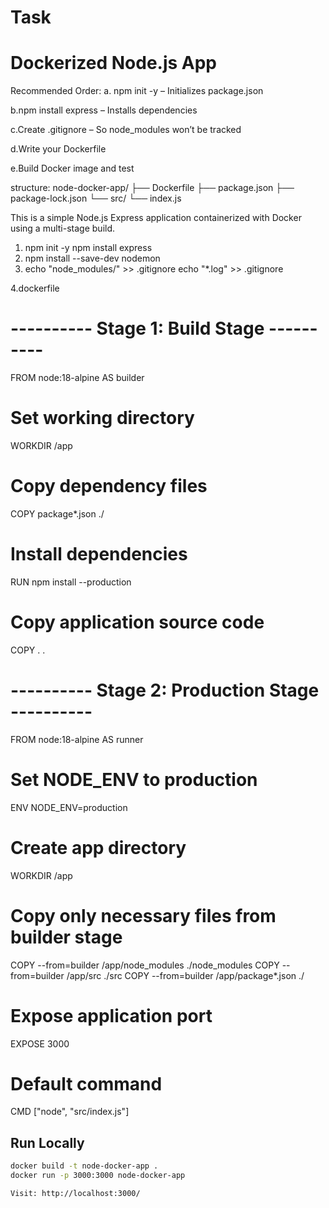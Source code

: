# Task
# Dockerized Node.js App
Recommended Order:
a. npm init -y – Initializes package.json

b.npm install express – Installs dependencies

c.Create .gitignore – So node_modules won’t be tracked

d.Write your Dockerfile

e.Build Docker image and test

structure:
node-docker-app/
├── Dockerfile
├── package.json
├── package-lock.json
└── src/
    └── index.js

This is a simple Node.js Express application containerized with Docker using a multi-stage build.
1. npm init -y
   npm install express
2. npm install --save-dev nodemon
3. echo "node_modules/" >> .gitignore
   echo "*.log" >> .gitignore

4.dockerfile

# ---------- Stage 1: Build Stage ----------
FROM node:18-alpine AS builder

# Set working directory
WORKDIR /app

# Copy dependency files
COPY package*.json ./

# Install dependencies
RUN npm install --production

# Copy application source code
COPY . .

# ---------- Stage 2: Production Stage ----------
FROM node:18-alpine AS runner

# Set NODE_ENV to production
ENV NODE_ENV=production

# Create app directory
WORKDIR /app

# Copy only necessary files from builder stage
COPY --from=builder /app/node_modules ./node_modules
COPY --from=builder /app/src ./src
COPY --from=builder /app/package*.json ./

# Expose application port
EXPOSE 3000

# Default command
CMD ["node", "src/index.js"]

  
## Run Locally

```bash
docker build -t node-docker-app .
docker run -p 3000:3000 node-docker-app

Visit: http://localhost:3000/
